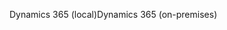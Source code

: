 <span data-ttu-id="a7ebd-101">Dynamics 365 (local)</span><span class="sxs-lookup"><span data-stu-id="a7ebd-101">Dynamics 365 (on-premises)</span></span>
